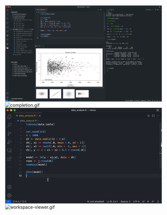![overview.png](./assets/R/overview.png)
![completion.gif](./assets/R/completion.gif)
![linting.gif](./assets/R/linting.gif)
![workspace-viewer.gif](./assets/R/workspace-viewer.gif)
